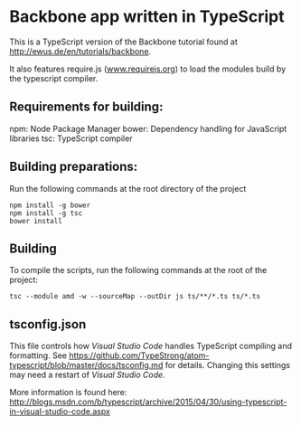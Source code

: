 Backbone app written in TypeScript
==================================

This is a TypeScript version of the Backbone tutorial found at http://ewus.de/en/tutorials/backbone.

It also features require.js (www.requirejs.org) to load the modules build by the typescript compiler.

Requirements for building:
--------------------------

npm: Node Package Manager
bower: Dependency handling for JavaScript libraries
tsc: TypeScript compiler


Building preparations:
----------------------

Run the following commands at the root directory of the project

    npm install -g bower
    npm install -g tsc
    bower install


Building
--------

To compile the scripts, run the following commands at the root of the project:

    tsc --module amd -w --sourceMap --outDir js ts/**/*.ts ts/*.ts


tsconfig.json
-------------

This file controls how _Visual Studio Code_ handles TypeScript compiling and formatting.
See https://github.com/TypeStrong/atom-typescript/blob/master/docs/tsconfig.md for details.
Changing this settings may need a restart of _Visual Studio Code_.

More information is found here: 
http://blogs.msdn.com/b/typescript/archive/2015/04/30/using-typescript-in-visual-studio-code.aspx
